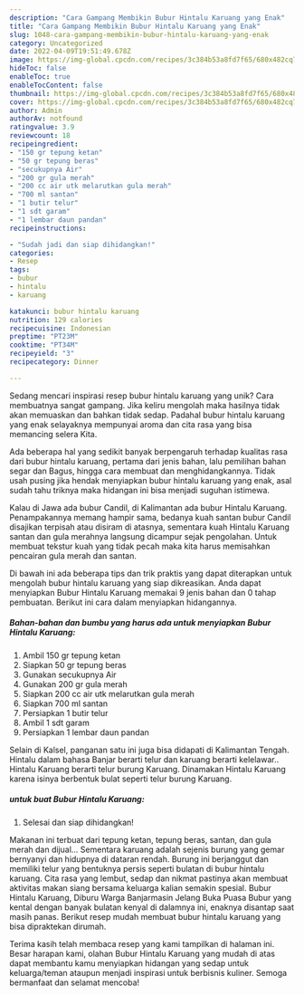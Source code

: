 ```yaml
---
description: "Cara Gampang Membikin Bubur Hintalu Karuang yang Enak"
title: "Cara Gampang Membikin Bubur Hintalu Karuang yang Enak"
slug: 1048-cara-gampang-membikin-bubur-hintalu-karuang-yang-enak
category: Uncategorized
date: 2022-04-09T19:51:49.678Z
image: https://img-global.cpcdn.com/recipes/3c384b53a8fd7f65/680x482cq70/bubur-hintalu-karuang-foto-resep-utama.jpg
hideToc: false
enableToc: true
enableTocContent: false
thumbnail: https://img-global.cpcdn.com/recipes/3c384b53a8fd7f65/680x482cq70/bubur-hintalu-karuang-foto-resep-utama.jpg
cover: https://img-global.cpcdn.com/recipes/3c384b53a8fd7f65/680x482cq70/bubur-hintalu-karuang-foto-resep-utama.jpg
author: Admin
authorAv: notfound
ratingvalue: 3.9
reviewcount: 18
recipeingredient:
- "150 gr tepung ketan"
- "50 gr tepung beras"
- "secukupnya Air"
- "200 gr gula merah"
- "200 cc air utk melarutkan gula merah"
- "700 ml santan"
- "1 butir telur"
- "1 sdt garam"
- "1 lembar daun pandan"
recipeinstructions:

- "Sudah jadi dan siap dihidangkan!"
categories:
- Resep
tags:
- bubur
- hintalu
- karuang

katakunci: bubur hintalu karuang 
nutrition: 129 calories
recipecuisine: Indonesian
preptime: "PT23M"
cooktime: "PT34M"
recipeyield: "3"
recipecategory: Dinner

---
```





Sedang mencari inspirasi resep bubur hintalu karuang yang unik? Cara membuatnya sangat gampang. Jika keliru mengolah maka hasilnya tidak akan memuaskan dan bahkan tidak sedap. Padahal bubur hintalu karuang yang enak selayaknya mempunyai aroma dan cita rasa yang bisa memancing selera Kita.





Ada beberapa hal yang sedikit banyak berpengaruh terhadap kualitas rasa dari bubur hintalu karuang, pertama dari jenis bahan, lalu pemilihan bahan segar dan Bagus, hingga cara membuat dan menghidangkannya. Tidak usah pusing jika hendak menyiapkan bubur hintalu karuang yang enak,      asal sudah tahu triknya maka hidangan ini bisa menjadi suguhan istimewa.














Kalau di Jawa ada bubur Candil, di Kalimantan ada bubur Hintalu Karuang. Penampakannya memang hampir sama, bedanya kuah santan bubur Candil disajikan terpisah atau disiram di atasnya, sementara kuah Hintalu Karuang santan dan gula merahnya langsung dicampur sejak pengolahan. Untuk membuat tekstur kuah yang tidak pecah maka kita harus memisahkan pencairan gula merah dan santan.






Di bawah ini ada beberapa tips dan trik praktis yang dapat diterapkan untuk mengolah bubur hintalu karuang yang siap dikreasikan. Anda dapat menyiapkan Bubur Hintalu Karuang memakai 9 jenis bahan dan 0 tahap pembuatan. Berikut ini cara dalam menyiapkan hidangannya.

<!--inarticleads1-->

##### Bahan-bahan dan bumbu yang harus ada untuk menyiapkan Bubur Hintalu Karuang:

1. Ambil 150 gr tepung ketan
1. Siapkan 50 gr tepung beras
1. Gunakan secukupnya Air
1. Gunakan 200 gr gula merah
1. Siapkan 200 cc air utk melarutkan gula merah
1. Siapkan 700 ml santan
1. Persiapkan 1 butir telur
1. Ambil 1 sdt garam
1. Persiapkan 1 lembar daun pandan


Selain di Kalsel, panganan satu ini juga bisa didapati di Kalimantan Tengah. Hintalu dalam bahasa Banjar berarti telur dan karuang berarti kelelawar.. Hintalu Karuang berarti telur burung Karuang. Dinamakan Hintalu Karuang karena isinya berbentuk bulat seperti telur burung Karuang. 

<!--inarticleads2-->

#####  untuk buat Bubur Hintalu Karuang:


1. Selesai dan siap dihidangkan!

Makanan ini terbuat dari tepung ketan, tepung beras, santan, dan gula merah dan dijual… Sementara karuang adalah sejenis burung yang gemar bernyanyi dan hidupnya di dataran rendah. Burung ini berjanggut dan memiliki telur yang bentuknya persis seperti bulatan di bubur hintalu karuang. Cita rasa yang lembut, sedap dan nikmat pastinya akan membuat aktivitas makan siang bersama keluarga kalian semakin spesial. Bubur Hintalu Karuang, Diburu Warga Banjarmasin Jelang Buka Puasa Bubur yang kental dengan banyak bulatan kenyal di dalamnya ini, enaknya disantap saat masih panas. Berikut resep mudah membuat bubur hintalu karuang yang bisa dipraktekan dirumah. 

Terima kasih telah membaca resep yang kami tampilkan di halaman ini. Besar harapan kami, olahan Bubur Hintalu Karuang yang mudah di atas dapat membantu kamu menyiapkan hidangan yang sedap untuk keluarga/teman ataupun menjadi inspirasi untuk berbisnis kuliner. Semoga bermanfaat dan selamat mencoba!
